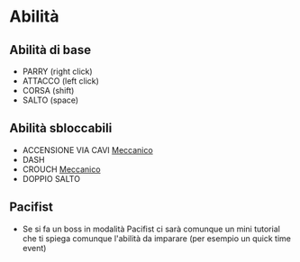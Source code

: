 # Abilità


## Abilità di base

- PARRY (right click)
- ATTACCO (left click)
- CORSA (shift)
- SALTO (space)

## Abilità sbloccabili

- ACCENSIONE VIA CAVI [Meccanico](../Lore/Boss/Meccanico.md)
- DASH
- CROUCH [Meccanico](../Lore/Boss/Meccanico.md)
- DOPPIO SALTO

## Pacifist
- Se si fa un boss in modalità Pacifist ci sarà comunque un mini tutorial che ti spiega comunque l'abilità da imparare (per esempio un quick time event)
